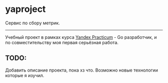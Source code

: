 # yaproject

Сервис по сбору метрик.

---

Учебный проект в рамках курса [Yandex Practicum](https://practicum.yandex.ru/) - Go разработчик, и по совместительству моя первая серьёзная работа. 

## TODO:

Добавить описание проекта, пока хз что. Возможно новые технологии которые я изучил. 
